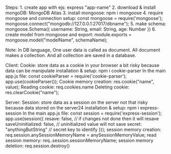 Steps:
    1. create app with ejs:
        express "app-name"
    2. download & install mongoDB: 
        MongoDB Atlas
    3. install mongoose:
        npm i mongoose
    4. require mongoose and connection setup:
        const mongoose = require('mongoose');
        mongoose.connect("mongodb://127.0.0.1:27017/dbname");
    5. make schema:
        mongoose.Schema({
            username: String,
            email: String,
            age: Number
        })
    6. create model from mongoose and export:
        module.exports = mongoose.model("modelName", schemaName);

Note: In DB language,
        One user data is called as document.
        All document makes a collection.
        And all collection are saved in a database.

Client:
    Cookie: 
        store data as a cookie in your browser
        a bit risky because data can be manipulate
    installation & setup:
        npm i cookie-parser
        In the main app.js file:
            const cookieParser = require('cookie-parser');
            app.use(cookieParser());
        Cookie memory creation:
            res.cookie("name", value);
        Reading cookie:
            req.cookies.name
        Deleting cookie:
            res.clearCookie("name");


Server:
    Session:
        store data as a session on the server 
        not that risky because data stored on the server24
    installation & setup:
        npm i express-session
        In the main app.js file:
            const session = require('express-session');
            app.use(session({
                resave: false,  // if changes not done then it will resave
                saveUninitialized: false,   // uninitialized value will not save
                secret: "anythingButString" // secret key to identify
            }));
        session memory creation:
            req.session.anySessionMemoryName = anySessionMemoryValue;
        read session memory:
            req..session.sessionMemoryName;
        session memory deletion:
            req.session.destroy()